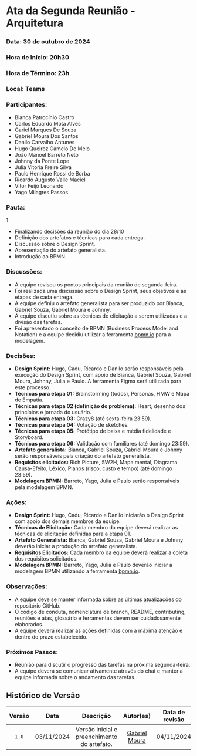 # Ata da Segunda Reunião - Arquitetura

### Data: 30 de outubro de 2024

### Hora de Início: 20h30

### Hora de Término: 23h

### Local: Teams

### Participantes:

- Bianca Patrocínio Castro
- Carlos Eduardo Mota Alves
- Gariel Marques De Souza
- Gabriel Moura Dos Santos
- Danilo Carvalho Antunes
- Hugo Queiroz Camelo De Melo
- João Manoel Barreto Neto
- Johnny da Ponte Lope
- Julia Vitoria Freire Silva
- Paulo Henrique Rossi de Borba
- Ricardo Augusto Valle Maciel
- Vitor Feijó Leonardo
- Yago Milagres Passos

### Pauta:
1
* Finalizando decisões da reunião do dia 28/10
* Definição dos artefatos e técnicas para cada entrega.
* Discussão sobre o Design Sprint.
* Apresentação do artefato generalista.
* Introdução ao BPMN.

### Discussões:

* A equipe revisou os pontos principais da reunião de segunda-feira. 
* Foi realizada uma discussão sobre o Design Sprint, seus objetivos e as etapas de cada entrega.
* A equipe definiu o artefato generalista para ser produzido por Bianca, Gabriel Souza, Gabriel Moura e Johnny. 
* A equipe discutiu sobre as técnicas de elicitação a serem utilizadas e a divisão das tarefas.
* Foi apresentado o conceito de BPMN (Business Process Model and Notation) e a equipe decidiu utilizar a ferramenta [bpmn.io](https://bpmn.io/) para a modelagem.

### Decisões:

* **Design Sprint:**  Hugo, Cadu, Ricardo e Danilo serão responsáveis pela execução do Design Sprint, com apoio de Bianca, Gabriel Souza, Gabriel Moura, Johnny, Julia e Paulo. A ferramenta Figma será utilizada para este processo.
* **Técnicas para etapa 01:** Brainstorming (todos), Personas, HMW e Mapa de Empatia.
* **Técnicas para etapa 02 (definição do problema):** Heart, desenho dos princípios e jornada do usuário.
* **Técnicas para etapa 03:** Crazy8 (até sexta-feira 23:59).
* **Técnicas para etapa 04:** Votação de sketches.
* **Técnicas para etapa 05:** Protótipo de baixa e média fidelidade e Storyboard.
* **Técnicas para etapa 06:** Validação com familiares (até domingo 23:59).
* **Artefato generalista:** Bianca, Gabriel Souza, Gabriel Moura e Johnny serão responsáveis pela criação do artefato generalista.
* **Requisitos elicitados:** Rich Picture, 5W2H, Mapa mental, Diagrama Causa-Efeito, Léxico, Planos (risco, custo e tempo) (até domingo 23:59). 
* **Modelagem BPMN:** Barreto, Yago, Julia e Paulo serão responsáveis pela modelagem BPMN. 

### Ações:

* **Design Sprint:** Hugo, Cadu, Ricardo e Danilo iniciarão o Design Sprint com apoio dos demais membros da equipe.
* **Técnicas de Elicitação:** Cada membro da equipe deverá realizar as técnicas de elicitação definidas para a etapa 01.
* **Artefato Generalista:** Bianca, Gabriel Souza, Gabriel Moura e Johnny deverão iniciar a produção do artefato generalista.
* **Requisitos Elicitados:** Cada membro da equipe deverá realizar a coleta dos requisitos solicitados.
* **Modelagem BPMN:** Barreto, Yago, Julia e Paulo deverão iniciar a modelagem BPMN utilizando a ferramenta [bpmn.io](https://bpmn.io/).

### Observações:

* A equipe deve se manter informada sobre as últimas atualizações do repositório GitHub.
* O código de conduta, nomenclatura de branch, README, contributing,  reuniões e atas, glossário e ferramentas devem ser cuidadosamente elaborados.
* A equipe deverá realizar as ações definidas com a máxima atenção e dentro do prazo estabelecido.

### Próximos Passos:

* Reunião para discutir o progresso das tarefas na próxima segunda-feira.
* A equipe deverá se comunicar ativamente através do chat e manter a equipe informada sobre o andamento das tarefas.

## Histórico de Versão
| Versão | Data | Descrição | Autor(es) | Data de revisão | Revisor(es) |
| :-: | :-: | :-: | :-: | :-: | :-: |
| `1.0` | 03/11/2024 | Versão inicial e preenchimento do artefato. | [Gabriel Moura](https://github.com/GabrielMS00) |  04/11/2024  |  [João Barreto](https://github.com/JoaoBarreto03)  |